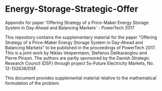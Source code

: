# Energy-Storage-Strategic-Offer
Appendix for paper 'Offering Strategy of a Price-Maker Energy Storage System in Day-Ahead and Balancing Markets' - PowerTech 2017

This repository contains the supplementary material for the paper "Offering Strategy of a Price-Maker Energy Storage System 
in Day-Ahead and Balancing Markets" to be published in the proceedings of PowerTech 2017. 
This is a joint work by Niklas Vespermann, Stefanos Delikaraoglou and Pierre Pinson. 
The authors are partly sponsored by the Danish Strategic Research Council (DSF) through project 5s-Future Electricity Markets, No. 12-132636/DSF.
 
This document provides supplemental material relative to the mathematical formulation of the problem.
